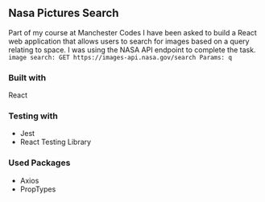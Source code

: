 
## Nasa Pictures Search

Part of my course at Manchester Codes I have been asked to build a React web application that allows users to search for images based on a query relating to space. I was using the NASA API endpoint to complete the task.
`image search:
GET​​ ​​https://images-api.nasa.gov/search ​Params: ​​q`

### Built with
React

### Testing with
+ Jest
+ React Testing Library

### Used Packages
+ Axios
+ PropTypes
